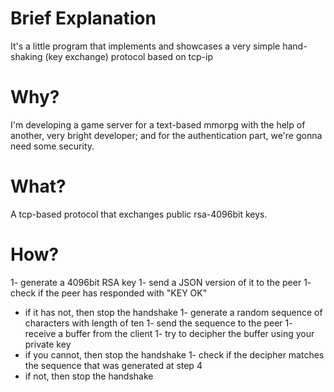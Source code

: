 # Brief Explanation
It's a little program that implements and showcases a very simple hand-shaking (key exchange) protocol based on tcp-ip

# Why?
I'm developing a game server for a text-based mmorpg with the help of another, very bright developer; and for the authentication part, we're gonna need some security.

# What?
A tcp-based protocol that exchanges public rsa-4096bit keys.

# How?
1- generate a 4096bit RSA key
1- send a JSON version of it to the peer
1- check if the peer has responded with "KEY OK"
  - if it has not, then stop the handshake
1- generate a random sequence of characters with length of ten
1- send the sequence to the peer
1- receive a buffer from the client
1- try to decipher the buffer using your private key
  - if you cannot, then stop the handshake
1- check if the decipher matches the sequence that was generated at step 4
  - if not, then stop the handshake
